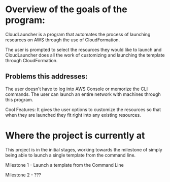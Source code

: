 

# Overview of the goals of the program: 

CloudLauncher is a program that automates the process of launching resources on AWS through the use of CloudFormation. 

The user is prompted to select the resources they would like to launch and CloudLauncher does all the work of customizing and launching the template through CloudFormation. 

## Problems this addresses:
The user doesn't have to log into AWS Console or memorize the CLI commands. 
The user can launch an entire network with machines through this program.

Cool Features: 
It gives the user options to customize the resources so that when they are launched they fit right into any existing resources. 


# Where the project is currently at
This project is in the initial stages, working towards the milestone of simply being able to launch a single template from the command line. 

Milestone 1 - Launch a template from the Command Line

Milestone 2 - ???
